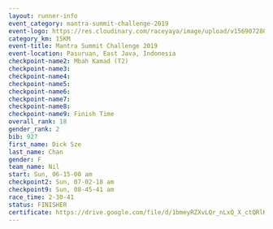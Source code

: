 ```yaml
---
layout: runner-info 
event_category: mantra-summit-challenge-2019 
event-logo: https://res.cloudinary.com/raceyaya/image/upload/v1569072809/logo/mantra-image_segrbx.jpg
category_km: 15KM 
event-title: Mantra Summit Challenge 2019 
event-location: Pasuruan, East Java, Indonesia 
checkpoint-name2: Mbah Kamad (T2) 
checkpoint-name3: 
checkpoint-name4: 
checkpoint-name5: 
checkpoint-name6: 
checkpoint-name7: 
checkpoint-name8: 
checkpoint-name9: Finish Time
overall_rank: 18
gender_rank: 2
bib: 927
first_name: Dick Sze
last_name: Chan
gender: F
team_name: Nil
start: Sun, 06-15-00 am
checkpoint2: Sun, 07-02-18 am
checkpoint9: Sun, 08-45-41 am
race_time: 2-30-41
status: FINISHER
certificate: https://drive.google.com/file/d/1bmeyRZXvLQr_nLxQ_X_ctQRlKi1b31cH/view?usp=sharing
---
```

